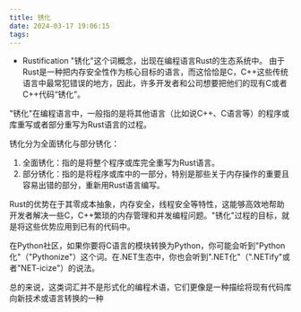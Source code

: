 ```yaml
---
title: 锈化
date: 2024-03-17 19:06:15
tags:
---
```

- Rustification
"锈化"这个词概念，出现在编程语言Rust的生态系统中。
由于Rust是一种把内存安全性作为核心目标的语言，而这恰恰是C，C++这些传统语言中最常犯错误的地方，因此，许多开发者和公司想要把他们的现有C或者C++代码“锈化”。

"锈化"在编程语言中，一般指的是将其他语言（比如说C++、C语言等）的程序或库重写或者部分重写为Rust语言的过程。

锈化分为全面锈化与部分锈化：

1. 全面锈化：指的是将整个程序或库完全重写为Rust语言。
2. 部分锈化：指的是将程序或库中的一部分，特别是那些关于内存操作的重要且容易出错的部分，重新用Rust语言编写。

Rust的优势在于其零成本抽象，内存安全，线程安全等特性，这能够高效地帮助开发者解决一些C，C++繁琐的内存管理和并发编程问题。"锈化"过程的目标，就是将这些优势应用到已有的代码中。


在Python社区，如果你要将C语言的模块转换为Python，你可能会听到"Python化"（"Pythonize"）这个词。在.NET生态中，你也会听到".NET化"（".NETify"或者"NET-icize"）的说法。

总的来说，这类词汇并不是形式化的编程术语，它们更像是一种描绘将现有代码库向新技术或语言转换的一种